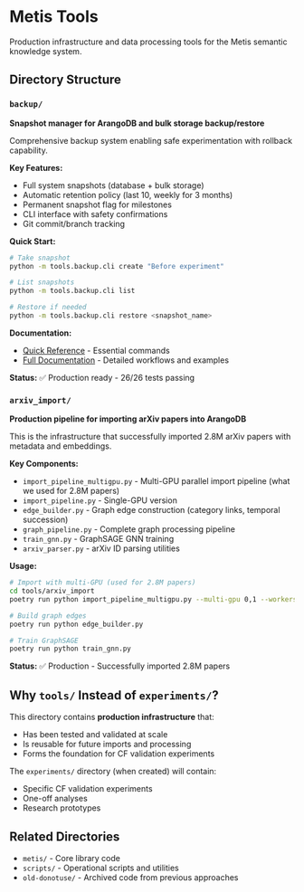 # Metis Tools

Production infrastructure and data processing tools for the Metis semantic knowledge system.

## Directory Structure

### `backup/`

**Snapshot manager for ArangoDB and bulk storage backup/restore**

Comprehensive backup system enabling safe experimentation with rollback capability.

**Key Features:**
- Full system snapshots (database + bulk storage)
- Automatic retention policy (last 10, weekly for 3 months)
- Permanent snapshot flag for milestones
- CLI interface with safety confirmations
- Git commit/branch tracking

**Quick Start:**
```bash
# Take snapshot
python -m tools.backup.cli create "Before experiment"

# List snapshots
python -m tools.backup.cli list

# Restore if needed
python -m tools.backup.cli restore <snapshot_name>
```

**Documentation:**
- [Quick Reference](SNAPSHOT_QUICKSTART.md) - Essential commands
- [Full Documentation](backup/README.md) - Detailed workflows and examples

**Status:** ✅ Production ready - 26/26 tests passing

### `arxiv_import/`

**Production pipeline for importing arXiv papers into ArangoDB**

This is the infrastructure that successfully imported 2.8M arXiv papers with metadata and embeddings.

**Key Components:**
- `import_pipeline_multigpu.py` - Multi-GPU parallel import pipeline (what we used for 2.8M papers)
- `import_pipeline.py` - Single-GPU version
- `edge_builder.py` - Graph edge construction (category links, temporal succession)
- `graph_pipeline.py` - Complete graph processing pipeline
- `train_gnn.py` - GraphSAGE GNN training
- `arxiv_parser.py` - arXiv ID parsing utilities

**Usage:**
```bash
# Import with multi-GPU (used for 2.8M papers)
cd tools/arxiv_import
poetry run python import_pipeline_multigpu.py --multi-gpu 0,1 --workers 2

# Build graph edges
poetry run python edge_builder.py

# Train GraphSAGE
poetry run python train_gnn.py
```

**Status:** ✅ Production - Successfully imported 2.8M papers

## Why `tools/` Instead of `experiments/`?

This directory contains **production infrastructure** that:
- Has been tested and validated at scale
- Is reusable for future imports and processing
- Forms the foundation for CF validation experiments

The `experiments/` directory (when created) will contain:
- Specific CF validation experiments
- One-off analyses
- Research prototypes

## Related Directories

- `metis/` - Core library code
- `scripts/` - Operational scripts and utilities
- `old-donotuse/` - Archived code from previous approaches
